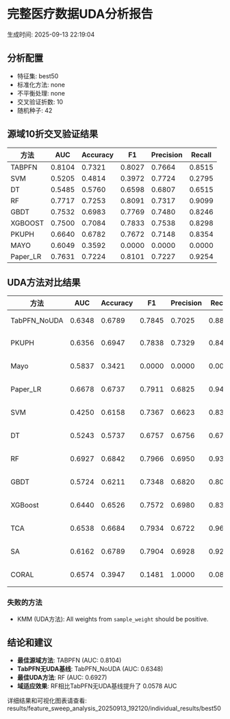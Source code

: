 # 完整医疗数据UDA分析报告

生成时间: 2025-09-13 22:19:04

## 分析配置

- 特征集: best50
- 标准化方法: none
- 不平衡处理: none
- 交叉验证折数: 10
- 随机种子: 42

## 源域10折交叉验证结果

| 方法 | AUC | Accuracy | F1 | Precision | Recall |
|------|-----|----------|----|-----------| -------|
| TABPFN | 0.8104 | 0.7321 | 0.8027 | 0.7664 | 0.8515 |
| SVM | 0.5205 | 0.4814 | 0.3972 | 0.7724 | 0.2795 |
| DT | 0.5485 | 0.5760 | 0.6598 | 0.6807 | 0.6515 |
| RF | 0.7717 | 0.7253 | 0.8091 | 0.7317 | 0.9099 |
| GBDT | 0.7532 | 0.6983 | 0.7769 | 0.7480 | 0.8246 |
| XGBOOST | 0.7500 | 0.7084 | 0.7833 | 0.7538 | 0.8298 |
| PKUPH | 0.6640 | 0.6782 | 0.7672 | 0.7148 | 0.8354 |
| MAYO | 0.6049 | 0.3592 | 0.0000 | 0.0000 | 0.0000 |
| Paper_LR | 0.7631 | 0.7224 | 0.8101 | 0.7227 | 0.9254 |

## UDA方法对比结果

| 方法 | AUC | Accuracy | F1 | Precision | Recall | 类型 |
|------|-----|----------|----|-----------| -------|------|
| TabPFN_NoUDA | 0.6348 | 0.6789 | 0.7845 | 0.7025 | 0.8880 | TabPFN基线 |
| PKUPH | 0.6356 | 0.6947 | 0.7838 | 0.7329 | 0.8474 | 传统基线 |
| Mayo | 0.5837 | 0.3421 | 0.0000 | 0.0000 | 0.0000 | 传统基线 |
| Paper_LR | 0.6678 | 0.6737 | 0.7911 | 0.6825 | 0.9429 | 传统基线 |
| SVM | 0.4250 | 0.6158 | 0.7367 | 0.6623 | 0.8391 | 机器学习基线 |
| DT | 0.5243 | 0.5737 | 0.6757 | 0.6756 | 0.6795 | 机器学习基线 |
| RF | 0.6927 | 0.6842 | 0.7966 | 0.6950 | 0.9353 | 机器学习基线 |
| GBDT | 0.5724 | 0.6211 | 0.7348 | 0.6820 | 0.8071 | 机器学习基线 |
| XGBoost | 0.6440 | 0.6526 | 0.7572 | 0.6980 | 0.8308 | 机器学习基线 |
| TCA | 0.6538 | 0.6684 | 0.7934 | 0.6722 | 0.9680 | UDA方法 |
| SA | 0.6162 | 0.6789 | 0.7904 | 0.6928 | 0.9200 | UDA方法 |
| CORAL | 0.6574 | 0.3947 | 0.1481 | 1.0000 | 0.0800 | UDA方法 |

### 失败的方法

- KMM (UDA方法): All weights from `sample_weight` should be positive.

## 结论和建议

- **最佳源域方法**: TABPFN (AUC: 0.8104)
- **TabPFN无UDA基线**: TabPFN_NoUDA (AUC: 0.6348)
- **最佳UDA方法**: RF (AUC: 0.6927)
- **域适应效果**: RF相比TabPFN无UDA基线提升了 0.0578 AUC

详细结果和可视化图表请查看: results/feature_sweep_analysis_20250913_192120/individual_results/best50